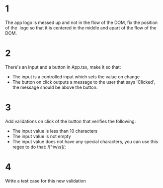 # 1
The app logo is messed up and not in the flow of the DOM, fix the position of the <img /> logo so that it is centered in the middle and apart of the flow of the DOM.

# 2
There's an input and a button in App.tsx, make it so that:

- The input is a controlled input which sets the value on change
- The button on click outputs a message to the user that says 'Clicked', the message should be
above the button.

# 3
Add validations on click of the button that verifies the following:

- The input value is less than 10 characters
- The input value is not empty
- The input value does not have any special characters, you can use this regex to do that: /[^\w\s]/;

# 4 
Write a test case for this new validation
